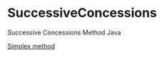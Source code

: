 # SuccessiveConcessions
Successive Concessions Method Java

[Simplex method](https://github.com/Developonz/SimplexMethod)
